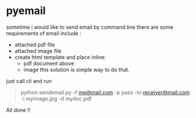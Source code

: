 # pyemail

sometime i would like to send email by command line
there are some requirements of email include :
  - attached pdf file
  - attached image file
  - create html template and place inline:
    - pdf document above
    - image
 this solution is simple way to do that.
 
 just call cli and run 
 
 > python sendemail.py -f me@mail.com -p pass -to receiver@mail.com -i myimage.jpg -d mydoc.pdf
 
 All done !!
